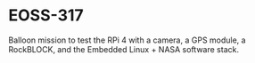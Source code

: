 # EOSS-317
Balloon mission to test the RPi 4 with a camera, a GPS module, a RockBLOCK, and the Embedded Linux + NASA software stack.
